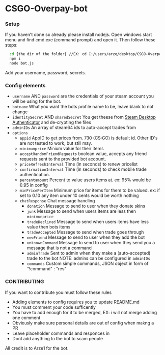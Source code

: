 # CSGO-Overpay-bot

### Setup
If you haven't done so already please install nodejs.
Open windows start menu and find cmd.exe (command prompt) and open it.
Then follow these steps:
```BASH
  cd {the dir of the folder} //EX: cd C:/users/arze/desktop/CSGO-Overpay-Bot 
  npm i
  node bot.js
```
Add your username, password, secrets.

### Config elements
- `username` AND `password` are the credentials of your steam account you will be using for the bot.
- `botname` What you want the bots profile name to be, leave blank to not change
- `identitySecret` AND `sharedSecret` You get theese from [Steam Desktop Authenticator](https://github.com/Jessecar96/SteamDesktopAuthenticator/releases/tag/1.0.7.2) and de-crypting the files
- `adminIDs` An array of steam64 ids to auto-accept trades from
- `options`
	- `appid` AppID to get prices from. 730 (CS:GO) is default id. Other ID's are not tested to work, but still may.
	- `minimumprice` Minium value for their items
	- `acceptRandomFriendRequests` boolean value, accepts any friend requests sent to the provided bot account.
	- `priceRefreshInterval` Time (in seconds) to renew pricelist
	- `confirmationInterval` Time (in seconds) to check mobile trade authentication.
	- `percentamount` Percent to value users items at. ex: 95% would be 0.95 in config
	- `minPricePerItem` Minimum price for items for them to be valued. ex: if set to 0.10 any item under 10 cents would be worth nothing
	- `chatResponse` Chat message handling
		- `donation` Message to send to user when they donate skins
		- `junk` Message to send when users items are less then `minimunprice`
		- `tradeDeclined` Message to send when users items have less value then bots items
		- `tradeAccepted` Message to send when trade goes through
		- `newFriend` Message to send to user when they add the bot
		- `unknownCommand` Message to send to user when they send you a message that is not a command
		- `adminTrade` Sent to admin when they make a (auto-accepted) trade to the bot NOTE: admins can be configured in `adminIDs`
		- `commands` Custom simple commands, JSON object in form of "!command"
: "res"





### CONTRIBUTING
If you want to contribute you must follow these rules
- Adding elements to config requires you to update README.md
- You must comment your code sufficently
- You have to add enough for it to be merged, EX: i will not merge adding one comment
- Obviously make sure personal details are out of config when makng a PR
- Leave placeholder commands and responces in
- Dont add anything to the bot to scam people


All credit is to Arze1 for the bot.
